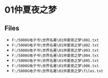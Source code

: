 # 01仲夏夜之梦

## Files

- `F:/5000G电子书\世界名著\01仲夏夜之梦\001.txt`
- `F:/5000G电子书\世界名著\01仲夏夜之梦\002.txt`
- `F:/5000G电子书\世界名著\01仲夏夜之梦\003.txt`
- `F:/5000G电子书\世界名著\01仲夏夜之梦\004.txt`
- `F:/5000G电子书\世界名著\01仲夏夜之梦\005.txt`
- `F:/5000G电子书\世界名著\01仲夏夜之梦\006.txt`
- `F:/5000G电子书\世界名著\01仲夏夜之梦\files.txt`
